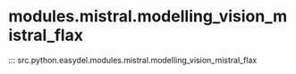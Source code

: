# modules.mistral.modelling_vision_mistral_flax
::: src.python.easydel.modules.mistral.modelling_vision_mistral_flax